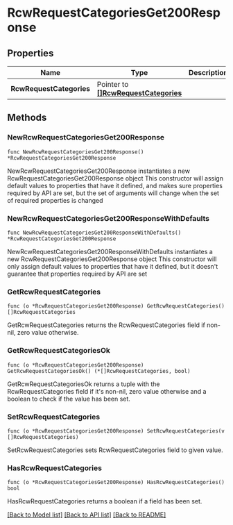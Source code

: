 # RcwRequestCategoriesGet200Response

## Properties

Name | Type | Description | Notes
------------ | ------------- | ------------- | -------------
**RcwRequestCategories** | Pointer to [**[]RcwRequestCategories**](RcwRequestCategories.md) |  | [optional] 

## Methods

### NewRcwRequestCategoriesGet200Response

`func NewRcwRequestCategoriesGet200Response() *RcwRequestCategoriesGet200Response`

NewRcwRequestCategoriesGet200Response instantiates a new RcwRequestCategoriesGet200Response object
This constructor will assign default values to properties that have it defined,
and makes sure properties required by API are set, but the set of arguments
will change when the set of required properties is changed

### NewRcwRequestCategoriesGet200ResponseWithDefaults

`func NewRcwRequestCategoriesGet200ResponseWithDefaults() *RcwRequestCategoriesGet200Response`

NewRcwRequestCategoriesGet200ResponseWithDefaults instantiates a new RcwRequestCategoriesGet200Response object
This constructor will only assign default values to properties that have it defined,
but it doesn't guarantee that properties required by API are set

### GetRcwRequestCategories

`func (o *RcwRequestCategoriesGet200Response) GetRcwRequestCategories() []RcwRequestCategories`

GetRcwRequestCategories returns the RcwRequestCategories field if non-nil, zero value otherwise.

### GetRcwRequestCategoriesOk

`func (o *RcwRequestCategoriesGet200Response) GetRcwRequestCategoriesOk() (*[]RcwRequestCategories, bool)`

GetRcwRequestCategoriesOk returns a tuple with the RcwRequestCategories field if it's non-nil, zero value otherwise
and a boolean to check if the value has been set.

### SetRcwRequestCategories

`func (o *RcwRequestCategoriesGet200Response) SetRcwRequestCategories(v []RcwRequestCategories)`

SetRcwRequestCategories sets RcwRequestCategories field to given value.

### HasRcwRequestCategories

`func (o *RcwRequestCategoriesGet200Response) HasRcwRequestCategories() bool`

HasRcwRequestCategories returns a boolean if a field has been set.


[[Back to Model list]](../README.md#documentation-for-models) [[Back to API list]](../README.md#documentation-for-api-endpoints) [[Back to README]](../README.md)



